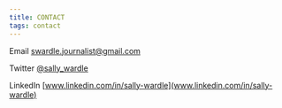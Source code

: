 ```yaml
---
title: CONTACT
tags: contact
---
```

Email [swardle.journalist@gmail.com](https://mail.google.com/mail/u/0/?view=cm&fs=1&to=swardle@gmail.com) 

Twitter [@sally_wardle](https://twitter.com/sally_wardle?lang=en) 

LinkedIn [www.linkedin.com/in/sally-wardle](www.linkedin.com/in/sally-wardle)
